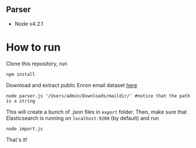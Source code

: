 ## Parser

* Node v4.2.1

# How to run

Clone this repository, run

```
npm install
```

Download and extract public Enron email dataset [here](https://www.cs.cmu.edu/~./enron/)

```
node parser.js '/Users/admin/Downloads/maildir/' #notice that the path is a string
```

This will create a bunch of .json files in `export` folder. Then, make sure that Elasticsearch is running on `localhost:9200` (by default) and run

```
node import.js
```

That's it!
